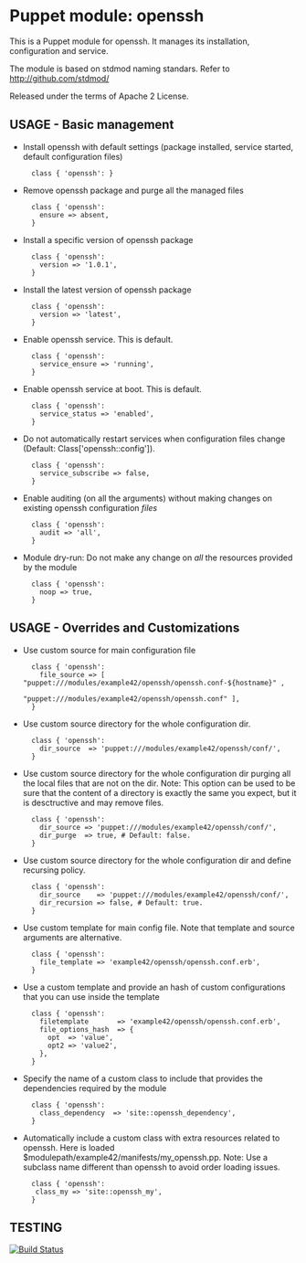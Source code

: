 # Puppet module: openssh

This is a Puppet module for openssh.
It manages its installation, configuration and service.

The module is based on stdmod naming standars.
Refer to http://github.com/stdmod/

Released under the terms of Apache 2 License.


## USAGE - Basic management

* Install openssh with default settings (package installed, service started, default configuration files)

        class { 'openssh': }

* Remove openssh package and purge all the managed files

        class { 'openssh':
          ensure => absent,
        }

* Install a specific version of openssh package

        class { 'openssh':
          version => '1.0.1',
        }

* Install the latest version of openssh package

        class { 'openssh':
          version => 'latest',
        }

* Enable openssh service. This is default.

        class { 'openssh':
          service_ensure => 'running',
        }

* Enable openssh service at boot. This is default.

        class { 'openssh':
          service_status => 'enabled',
        }


* Do not automatically restart services when configuration files change (Default: Class['openssh::config']).

        class { 'openssh':
          service_subscribe => false,
        }

* Enable auditing (on all the arguments)  without making changes on existing openssh configuration *files*

        class { 'openssh':
          audit => 'all',
        }

* Module dry-run: Do not make any change on *all* the resources provided by the module

        class { 'openssh':
          noop => true,
        }


## USAGE - Overrides and Customizations
* Use custom source for main configuration file 

        class { 'openssh':
          file_source => [ "puppet:///modules/example42/openssh/openssh.conf-${hostname}" ,
                           "puppet:///modules/example42/openssh/openssh.conf" ], 
        }


* Use custom source directory for the whole configuration dir.

        class { 'openssh':
          dir_source  => 'puppet:///modules/example42/openssh/conf/',
        }

* Use custom source directory for the whole configuration dir purging all the local files that are not on the dir.
  Note: This option can be used to be sure that the content of a directory is exactly the same you expect, but it is desctructive and may remove files.

        class { 'openssh':
          dir_source => 'puppet:///modules/example42/openssh/conf/',
          dir_purge  => true, # Default: false.
        }

* Use custom source directory for the whole configuration dir and define recursing policy.

        class { 'openssh':
          dir_source    => 'puppet:///modules/example42/openssh/conf/',
          dir_recursion => false, # Default: true.
        }

* Use custom template for main config file. Note that template and source arguments are alternative.

        class { 'openssh':
          file_template => 'example42/openssh/openssh.conf.erb',
        }

* Use a custom template and provide an hash of custom configurations that you can use inside the template

        class { 'openssh':
          filetemplate       => 'example42/openssh/openssh.conf.erb',
          file_options_hash  => {
            opt  => 'value',
            opt2 => 'value2',
          },
        }


* Specify the name of a custom class to include that provides the dependencies required by the module

        class { 'openssh':
          class_dependency  => 'site::openssh_dependency',
        }


* Automatically include a custom class with extra resources related to openssh.
  Here is loaded $modulepath/example42/manifests/my_openssh.pp.
  Note: Use a subclass name different than openssh to avoid order loading issues.

        class { 'openssh':
         class_my => 'site::openssh_my',
        }

## TESTING
[![Build Status](https://travis-ci.org/stdmod/puppet-openssh.png?branch=master)](https://travis-ci.org/stdmod/puppet-openssh)

